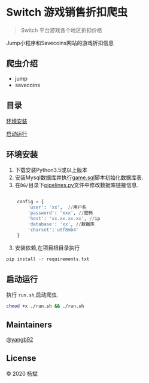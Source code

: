 # Switch 游戏销售折扣爬虫

> Switch 平台游戏各个地区折扣价格

Jump小程序和Savecoins网站的游戏折扣信息

## 爬虫介绍
* jump
* savecoins

## 目录

[环境安装](#环境安装)

[启动运行](#启动运行)

## 环境安装
1. 下载安装Python3.5或以上版本
2. 安装Mysql数据库并执行[game.sql](game.sql)脚本初始化数据库表.
3. 在`DG/`目录下[pipelines.py](DG/pipelines.py)文件中修改数据库链接信息.
```python

    config = {
        'user': 'xx',  //用户名
        'password': 'xxx', //密码
        'host': 'xx.xx.xx.xx', //ip
        'database': 'xx', //数据库
        'charset':'utf8mb4'
    }

```
3. 安装依赖,在项目根目录执行
```bash
pip install -r requirements.txt
```

## 启动运行

执行 `run.sh`,启动爬虫.

```bash
chmod +x ./run.sh && ./run.sh
``` 

## Maintainers
[@yangb92](https://github.com/yangb92)

## License
© 2020 杨斌